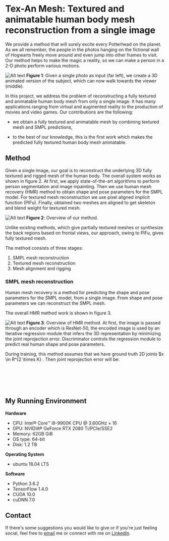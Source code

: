 # Tex-An Mesh: Textured and animatable human body mesh reconstruction from a single image

We provide a method that will surely excite every Potterhead on the planet. As we all remember, the people in the photos hanging on the fictional wall of Hogwarts freely move around and even jump into other frames to visit. Our method helps to make the magic a reality, so we can make a person in a 2-D photo perform various motions.


![Alt text](https://github.com/lev1khachatryan/Tex-An_Mesh/blob/master/assets/1.jpg)
**Figure 1**: Given a single photo as input (far left), we create a 3D animated version of the subject, which can now walk towards the viewer (middle).

In this project, we address the problem of reconstructing a fully textured and animatable human body mesh from only a single image. It has many applications ranging from virtual and augmented reality to the production of movies and video games. Our contributions are the following:

* we obtain a fully textured and animatable mesh by combining textured mesh and SMPL predictions,

* to the best of our knowledge, this is the first work which makes the predicted fully textured human body mesh animatable.


## Method

Given a single image, our goal is to reconstruct the underlying 3D fully textured and rigged mesh of the human body. The overall system works as shown in figure 2. At first, we apply state-of-the-art algorithms to perform person segmentation and image inpainting. Then we use human mesh recovery (HMR) method to obtain shape and pose parameters for the SMPL model. For textured mesh reconstruction we use pixel aligned implicit function (PIFu). Finally, obtained two meshes are aligned to get skeleton and blend weight for textured mesh.

![Alt text](https://github.com/lev1khachatryan/Tex-An_Mesh/blob/master/assets/2.jpg)
**Figure 2**: Overview of our method.

Unlike existing methods, which give partially textured meshes or synthesize the back regions based on frontal views, our approach, owing to PIFu, gives fully textured mesh.

The method consists of three stages:
1. SMPL mesh reconstruction
2. Textured mesh reconstruction
3. Mesh alignment and rigging

### SMPL mesh reconstruction

Human mesh recovery is a method for predicting the shape and pose parameters for the SMPL model, from a single image. From shape
and pose parameters we can reconstruct the SMPL mesh.

The overall HMR method work is shown in figure 3.

![Alt text](https://github.com/lev1khachatryan/Tex-An_Mesh/blob/master/assets/3.jpg)
**Figure 3**: Overview of HMR method. At first, the image is passed through an encoder which is ResNet-50, the encoded image is used by an Iterative regression module that infers the 3D representation by minimizing the joint reprojection error. Discriminator controls the regression module to predict real human shape and pose parameters.

During training, this method assumes that we have ground truth 2D joints $x \in R^{2 \times K} . Then joint reprojection error will be:


<br>
<br>
<br>
<br>

## My Running Environment
<b>Hardware</b>
- CPU: Intel® Core™ i9-9900K CPU @ 3.60GHz × 16 
- GPU: NVIDIA® GeForce RTX 2080 Ti/PCIe/SSE2
- Memory: 62GB GiB
- OS type: 64-bit
- Disk: 1.2 TB

<b>Operating System</b>
- ubuntu 18.04 LTS

<b>Software</b>
- Python 3.6.2
- TensorFlow 1.4.0
- CUDA 10.0
- cuDNN 7.0

## Contact
If there's some suggestions you would like to give or if you're just feeling social,
feel free to [email](mailto:levon.khachatryan.1996.db@gmail.com) me or connect with me on [LinkedIn](https://www.linkedin.com/in/levonkhachatryan/).